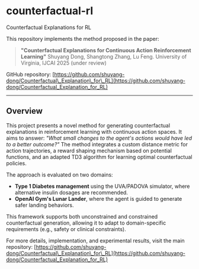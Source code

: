 # counterfactual-rl
Counterfactual Explanations for RL

This repository implements the method proposed in the paper:

> **"Counterfactual Explanations for Continuous Action Reinforcement Learning"**
> Shuyang Dong, Shangtong Zhang, Lu Feng. University of Virginia, IJCAI 2025 (under review)

GitHub repository: [https://github.com/shuyang-dong/Counterfactual\_Explanation\_for\_RL](https://github.com/shuyang-dong/Counterfactual_Explanation_for_RL)

---

## Overview

This project presents a novel method for generating counterfactual explanations in reinforcement learning with continuous action spaces. It aims to answer: *"What small changes to the agent's actions would have led to a better outcome?"* The method integrates a custom distance metric for action trajectories, a reward shaping mechanism based on potential functions, and an adapted TD3 algorithm for learning optimal counterfactual policies.

The approach is evaluated on two domains:

* **Type 1 Diabetes management** using the UVA/PADOVA simulator, where alternative insulin dosages are recommended.
* **OpenAI Gym's Lunar Lander**, where the agent is guided to generate safer landing behaviors.

This framework supports both unconstrained and constrained counterfactual generation, allowing it to adapt to domain-specific requirements (e.g., safety or clinical constraints).

For more details, implementation, and experimental results, visit the main repository:
[https://github.com/shuyang-dong/Counterfactual\_Explanation\_for\_RL](https://github.com/shuyang-dong/Counterfactual_Explanation_for_RL)
